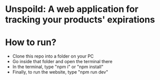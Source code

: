 # Unspoild: A web application for tracking your products' expirations

# How to run?

- Clone this repo into a folder on your PC
- Go inside that folder and open the terminal there
- In the terminal, type "npm i" or "npm install"
- Finally, to run the website, type "npm run dev"
